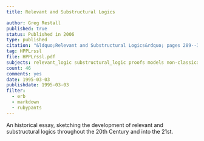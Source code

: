 ```yaml
---
title: Relevant and Substructural Logics

author: Greg Restall
published: true
status: Published in 2006
type: published
citation: "&ldquo;Relevant and Substructural Logics&rdquo; pages 289--398 in the <em>Handbook of the History of Logic</em>, Volume 7, <em>Logic and the Modalities in the Twentieth Century</em>, edited by Dov Gabbay and John Woods, Elsevier, 2006."
tag: HPPLrssl
file: HPPLrssl.pdf
subjects: relevant_logic substructural_logic proofs models non-classical_logic history
count: 46
comments: yes
date: 1995-03-03
publishdate: 1995-03-03
filter:
  - erb
  - markdown
  - rubypants
---
```

An historical essay, sketching the development of relevant and substructural logics throughout the 20th Century and into the 21st.
